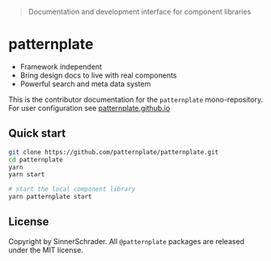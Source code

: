 > Documentation and development interface for component libraries

# patternplate

* Framework independent
* Bring design docs to live with real components
* Powerful search and meta data system

This is the contributor documentation for the `patternplate` mono-repository.
For user configuration see [patternplate.github.io](https://patternplate.github.io)

## Quick start

```sh
git clone https://github.com/patternplate/patternplate.git
cd patternplate
yarn
yarn start

# start the local component library
yarn patternplate start
```

## License

Copyright by SinnerSchrader. All `@patternplate` packages are released under the MIT license.
